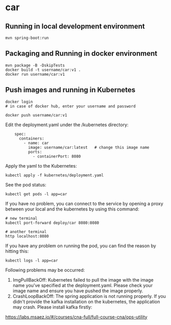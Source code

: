 # car

## Running in local development environment

```
mvn spring-boot:run
```

## Packaging and Running in docker environment

```
mvn package -B -DskipTests
docker build -t username/car:v1 .
docker run username/car:v1
```

## Push images and running in Kubernetes

```
docker login 
# in case of docker hub, enter your username and password

docker push username/car:v1
```

Edit the deployment.yaml under the /kubernetes directory:
```
    spec:
      containers:
        - name: car
          image: username/car:latest   # change this image name
          ports:
            - containerPort: 8080

```

Apply the yaml to the Kubernetes:
```
kubectl apply -f kubernetes/deployment.yaml
```

See the pod status:
```
kubectl get pods -l app=car
```

If you have no problem, you can connect to the service by opening a proxy between your local and the kubernetes by using this command:
```
# new terminal
kubectl port-forward deploy/car 8080:8080

# another terminal
http localhost:8080
```

If you have any problem on running the pod, you can find the reason by hitting this:
```
kubectl logs -l app=car
```

Following problems may be occurred:

1. ImgPullBackOff:  Kubernetes failed to pull the image with the image name you've specified at the deployment.yaml. Please check your image name and ensure you have pushed the image properly.
1. CrashLoopBackOff: The spring application is not running properly. If you didn't provide the kafka installation on the kubernetes, the application may crash. Please install kafka firstly:

https://labs.msaez.io/#/courses/cna-full/full-course-cna/ops-utility

